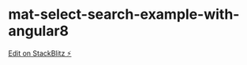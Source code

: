 # mat-select-search-example-with-angular8

[Edit on StackBlitz ⚡️](https://stackblitz.com/edit/mat-select-search-example-with-angular8)